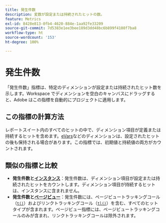 ```yaml
---
title: 発生件数
description: 変数が設定または持続されたヒットの数。
feature: Metrics
exl-id: 8428e813-0fb4-4620-884e-1aa92fe33209
source-git-commit: 7d5383e1ee3bee189d3dd48bc6b899f4108f7ba8
workflow-type: ht
source-wordcount: '153'
ht-degree: 100%

---
```


# 発生件数

「発生件数」指標は、特定のディメンションが設定または持続されたヒット数を示します。Workspace でディメンションを空白のキャンバスにドラッグすると、Adobe はこの指標を自動的にプロジェクトに適用します。

## この指標の計算方法

レポートスイート内のすべてのヒットの中で、ディメンション項目が定義または持続するヒットを含めます。[eVars](../dimensions/evar.md)などのディメンションは、設定されたヒットの後も保持される場合があります。この指標では、初期値と持続値の両方がカウントされます。

## 類似の指標と比較

* **発生件数と[インスタンス](instances.md)**：発生件数は、ディメンション項目が設定または持続されたヒットをカウントします。ディメンション項目が持続するヒットは、インスタンスに含まれません。
* **発生件数と[ページビュー](page-views.md)**：発生件数には、ページビュートラッキングコール（[`t()`](/help/implement/vars/functions/t-method.md)）およびリンクトラッキングコール（[`tl()`](/help/implement/vars/functions/tl-method.md)）を含む、すべてのヒットタイプが含まれます。ページビュー指標には、ページビュートラッキングコールのみが含まれ、リンクトラッキングコールは除外されます。
